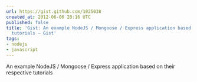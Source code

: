 ```yaml
---
url: https://gist.github.com/1025038
created_at: 2012-06-06 20:16 UTC
published: false
title: 'Gist: An example NodeJS / Mongoose / Express application based on their respective
  tutorials — Gist'
tags:
- nodejs
- javascript
---
```


An example NodeJS / Mongoose / Express application based on their respective tutorials
